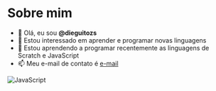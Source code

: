 # Sobre mim
- 👋 Olá, eu sou **@dieguitozs**
- 👀 Estou interessado em aprender e programar novas linguagens
- 🌱 Estou aprendendo a programar recentemente as linguagens de Scratch e JavaScript
- 📫 Meu e-mail de contato é [e-mail](diego.moreno@escola.pr.gov.br)


![JavaScript](https://img.shields.io/badge/javascript-%23323330.svg?style=for-the-badge&logo=javascript&logoColor=%23F7DF1E)
